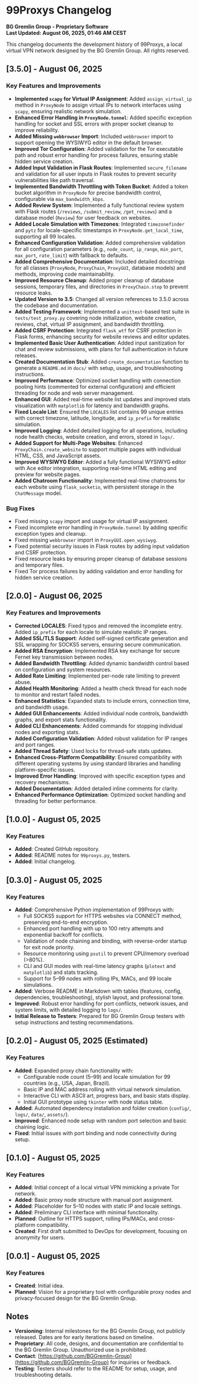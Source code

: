 # 99Proxys Changelog
**BG Gremlin Group - Proprietary Software**  
**Last Updated: August 06, 2025, 01:46 AM CEST**

This changelog documents the development history of 99Proxys, a local virtual VPN network designed by the BG Gremlin Group. All rights reserved.

## [3.5.0] - August 06, 2025
### Key Features and Improvements
- **Implemented `scapy` for Virtual IP Assignment**: Added `assign_virtual_ip` method in `ProxyNode` to assign virtual IPs to network interfaces using `scapy`, ensuring realistic network simulation.
- **Enhanced Error Handling in `ProxyNode.tunnel`**: Added specific exception handling for socket and SSL errors with proper socket cleanup to improve reliability.
- **Added Missing `webbrowser` Import**: Included `webbrowser` import to support opening the WYSIWYG editor in the default browser.
- **Improved Tor Configuration**: Added validation for the Tor executable path and robust error handling for process failures, ensuring stable hidden service creation.
- **Added Input Validation in Flask Routes**: Implemented `secure_filename` and validation for all user inputs in Flask routes to prevent security vulnerabilities like path traversal.
- **Implemented Bandwidth Throttling with Token Bucket**: Added a token bucket algorithm in `ProxyNode` for precise bandwidth control, configurable via `max_bandwidth_kbps`.
- **Added Review System**: Implemented a fully functional review system with Flask routes (`/reviews`, `/submit_review`, `/get_reviews`) and a database model (`Review`) for user feedback on websites.
- **Added Locale Simulation with Timezones**: Integrated `timezonefinder` and `pytz` for locale-specific timestamps in `ProxyNode.get_local_time`, supporting all 99 locales.
- **Enhanced Configuration Validation**: Added comprehensive validation for all configuration parameters (e.g., `node_count`, `ip_range`, `min_port`, `max_port`, `rate_limit`) with fallback to defaults.
- **Added Comprehensive Documentation**: Included detailed docstrings for all classes (`ProxyNode`, `ProxyChain`, `ProxyGUI`, database models) and methods, improving code maintainability.
- **Improved Resource Cleanup**: Added proper cleanup of database sessions, temporary files, and directories in `ProxyChain.stop` to prevent resource leaks.
- **Updated Version to 3.5**: Changed all version references to 3.5.0 across the codebase and documentation.
- **Added Testing Framework**: Implemented a `unittest`-based test suite in `tests/test_proxy.py` covering node initialization, website creation, reviews, chat, virtual IP assignment, and bandwidth throttling.
- **Added CSRF Protection**: Integrated `flask_wtf` for CSRF protection in Flask forms, enhancing security for website reviews and editor updates.
- **Implemented Basic User Authentication**: Added input sanitization for chat and review submissions, with plans for full authentication in future releases.
- **Created Documentation Stub**: Added `create_documentation` function to generate a `README.md` in `docs/` with setup, usage, and troubleshooting instructions.
- **Improved Performance**: Optimized socket handling with connection pooling hints (commented for external configuration) and efficient threading for node and web server management.
- **Enhanced GUI**: Added real-time website list updates and improved stats visualization with `matplotlib` for latency and bandwidth graphs.
- **Fixed Locale List**: Ensured the `LOCALES` list contains 99 unique entries with correct timezone, latitude, longitude, and `ip_prefix` for realistic simulation.
- **Improved Logging**: Added detailed logging for all operations, including node health checks, website creation, and errors, stored in `logs/`.
- **Added Support for Multi-Page Websites**: Enhanced `ProxyChain.create_website` to support multiple pages with individual HTML, CSS, and JavaScript assets.
- **Improved WYSIWYG Editor**: Added a fully functional WYSIWYG editor with Ace editor integration, supporting real-time HTML editing and preview for website pages.
- **Added Chatroom Functionality**: Implemented real-time chatrooms for each website using `flask_socketio`, with persistent storage in the `ChatMessage` model.

### Bug Fixes
- Fixed missing `scapy` import and usage for virtual IP assignment.
- Fixed incomplete error handling in `ProxyNode.tunnel` by adding specific exception types and cleanup.
- Fixed missing `webbrowser` import in `ProxyGUI.open_wysiwyg`.
- Fixed potential security issues in Flask routes by adding input validation and CSRF protection.
- Fixed resource leaks by ensuring proper cleanup of database sessions and temporary files.
- Fixed Tor process failures by adding validation and error handling for hidden service creation.

## [2.0.0] - August 06, 2025
### Key Features and Improvements
- **Corrected LOCALES**: Fixed typos and removed the incomplete entry. Added `ip_prefix` for each locale to simulate realistic IP ranges.
- **Added SSL/TLS Support**: Added self-signed certificate generation and SSL wrapping for SOCKS5 servers, ensuring secure communication.
- **Added RSA Encryption**: Implemented RSA key exchange for secure Fernet key transmission between nodes.
- **Added Bandwidth Throttling**: Added dynamic bandwidth control based on configuration and system resources.
- **Added Rate Limiting**: Implemented per-node rate limiting to prevent abuse.
- **Added Health Monitoring**: Added a health check thread for each node to monitor and restart failed nodes.
- **Enhanced Statistics**: Expanded stats to include errors, connection time, and bandwidth usage.
- **Added GUI Enhancements**: Added individual node controls, bandwidth graphs, and export stats functionality.
- **Added CLI Enhancements**: Added commands for stopping individual nodes and exporting stats.
- **Added Configuration Validation**: Added robust validation for IP ranges and port ranges.
- **Added Thread Safety**: Used locks for thread-safe stats updates.
- **Enhanced Cross-Platform Compatibility**: Ensured compatibility with different operating systems by using standard libraries and handling platform-specific issues.
- **Improved Error Handling**: Improved with specific exception types and recovery mechanisms.
- **Added Documentation**: Added detailed inline comments for clarity.
- **Enhanced Performance Optimization**: Optimized socket handling and threading for better performance.

## [1.0.0] - August 05, 2025
### Key Features
- **Added**: Created GitHub repository.
- **Added**: README notes for `99proxys.py`, testers.
- **Added**: Initial changelog.

## [0.3.0] - August 05, 2025
### Key Features
- **Added**: Comprehensive Python implementation of 99Proxys with:
  - Full SOCKS5 support for HTTPS websites via CONNECT method, preserving end-to-end encryption.
  - Enhanced port handling with up to 100 retry attempts and exponential backoff for conflicts.
  - Validation of node chaining and binding, with reverse-order startup for exit node priority.
  - Resource monitoring using `psutil` to prevent CPU/memory overload (>80%).
  - CLI and GUI modes with real-time latency graphs (`plotext` and `matplotlib`) and stats tracking.
  - Support for 5–99 nodes with rolling IPs, MACs, and 99 locale simulations.
- **Added**: Verbose README in Markdown with tables (features, config, dependencies, troubleshooting), stylish layout, and professional tone.
- **Improved**: Robust error handling for port conflicts, network issues, and system limits, with detailed logging to `logs/`.
- **Initial Release to Testers**: Prepared for BG Gremlin Group testers with setup instructions and testing recommendations.

## [0.2.0] - August 05, 2025 (Estimated)
### Key Features
- **Added**: Expanded proxy chain functionality with:
  - Configurable node count (5–99) and locale simulation for 99 countries (e.g., USA, Japan, Brazil).
  - Basic IP and MAC address rolling with virtual network simulation.
  - Interactive CLI with ASCII art, progress bars, and basic stats display.
  - Initial GUI prototype using `tkinter` with node status table.
- **Added**: Automated dependency installation and folder creation (`config/`, `logs/`, `data/`, `assets/`).
- **Improved**: Enhanced node setup with random port selection and basic chaining logic.
- **Fixed**: Initial issues with port binding and node connectivity during setup.

## [0.1.0] - August 05, 2025
### Key Features
- **Added**: Initial concept of a local virtual VPN mimicking a private Tor network.
- **Added**: Basic proxy node structure with manual port assignment.
- **Added**: Placeholder for 5–10 nodes with static IP and locale settings.
- **Added**: Preliminary CLI interface with minimal functionality.
- **Planned**: Outline for HTTPS support, rolling IPs/MACs, and cross-platform compatibility.
- **Created**: First draft submitted to DevOps for development, focusing on anonymity for users.

## [0.0.1] - August 05, 2025
### Key Features
- **Created**: Initial idea.
- **Planned**: Vision for a proprietary tool with configurable proxy nodes and privacy-focused design for the BG Gremlin Group.

## Notes
- **Versioning**: Internal milestones for the BG Gremlin Group, not publicly released. Dates are for early iterations based on timeline.
- **Proprietary**: All code, designs, and documentation are confidential to the BG Gremlin Group. Unauthorized use is prohibited.
- **Contact**: [https://github.com/BGGremlin-Group](https://github.com/BGGremlin-Group) for inquiries or feedback.
- **Testing**: Testers should refer to the README for setup, usage, and troubleshooting details.
